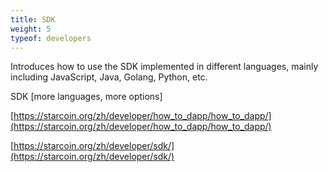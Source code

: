 ```yaml
---
title: SDK
weight: 5
typeof: developers
---
```


Introduces how to use the SDK implemented in different languages, mainly including JavaScript, Java, Golang, Python, etc.

<!--more-->

SDK [more languages, more options]

[https://starcoin.org/zh/developer/how_to_dapp/how_to_dapp/](https://starcoin.org/zh/developer/how_to_dapp/how_to_dapp/)

[https://starcoin.org/zh/developer/sdk/](https://starcoin.org/zh/developer/sdk/)
